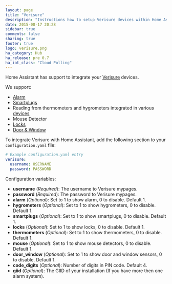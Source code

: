 ```yaml
---
layout: page
title: "Verisure"
description: "Instructions how to setup Verisure devices within Home Assistant."
date: 2015-08-17 20:28
sidebar: true
comments: false
sharing: true
footer: true
logo: verisure.png
ha_category: Hub
ha_release: pre 0.7
ha_iot_class: "Cloud Polling"
---
```


Home Assistant has support to integrate your [Verisure](https://www.verisure.com/) devices.

We support:

 * [Alarm](/components/alarm_control_panel.verisure/)
 * [Smartplugs](/components/switch.verisure/)
 * Reading from thermometers and hygrometers integrated in various [devices](/components/sensor.verisure/)
 * Mouse Detector
 * [Locks](/components/lock.verisure/)
 * [Door & Window](/components/binary_sensor.verisure/)

To integrate Verisure with Home Assistant, add the following section to your `configuration.yaml` file:

```yaml
# Example configuration.yaml entry
verisure:
  username: USERNAME
  password: PASSWORD
```

Configuration variables:

- **username** (*Required*): The username to Verisure mypages.
- **password** (*Required*): The password to Verisure mypages.
- **alarm** (*Optional*): Set to 1 to show alarm, 0 to disable. Default 1.
- **hygrometers** (*Optional*): Set to 1 to show hygrometers, 0 to disable. Default 1.
- **smartplugs** (*Optional*): Set to 1 to show smartplugs, 0 to disable. Default 1.
- **locks** (*Optional*): Set to 1 to show locks, 0 to disable. Default 1.
- **thermometers** (*Optional*): Set to 1 to show thermometers, 0 to disable. Default 1.
- **mouse** (*Optional*): Set to 1 to show mouse detectors, 0 to disable. Default 1.
- **door_window** (*Optional*): Set to 1 to show door and window sensors, 0 to disable. Default 1.
- **code_digits** (*Optional*): Number of digits in PIN code. Default 4.
- **giid** (*Optional*): The GIID of your installation (If you have more then one alarm system).
